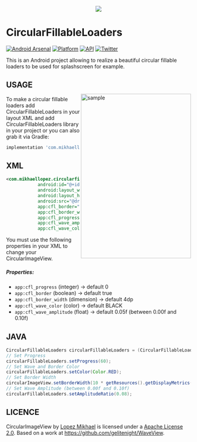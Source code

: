 <p align="center"><img src="http://i66.tinypic.com/5zgqwn.png"></p>

CircularFillableLoaders
=================

[![Android Arsenal](https://img.shields.io/badge/Android%20Arsenal-CircularFillableLoaders-lightgrey.svg?style=flat)](https://android-arsenal.com/details/1/2897)
[![Platform](https://img.shields.io/badge/platform-android-green.svg)](http://developer.android.com/index.html)
[![API](https://img.shields.io/badge/API-14%2B-brightgreen.svg?style=flat)](https://android-arsenal.com/api?level=14)
[![Twitter](https://img.shields.io/badge/Twitter-@LopezMikhael-blue.svg?style=flat)](http://twitter.com/lopezmikhael)

This is an Android project allowing to realize a beautiful circular fillable loaders to be used for splashscreen for example.

<img src="/preview/preview.gif" alt="sample" title="sample" width="300" height="447" align="right" vspace="52" />

USAGE
-----

To make a circular fillable loaders add CircularFillableLoaders in your layout XML and add CircularFillableLoaders library in your project or you can also grab it via Gradle:

```groovy
implementation 'com.mikhaellopez:circularfillableloaders:1.3.2'
```

XML
-----

```xml
<com.mikhaellopez.circularfillableloaders.CircularFillableLoaders
            android:id="@+id/circularFillableLoaders"
            android:layout_width="wrap_content"
            android:layout_height="wrap_content"
            android:src="@drawable/your_logo"
            app:cfl_border="true"
            app:cfl_border_width="12dp"
            app:cfl_progress="80"
            app:cfl_wave_amplitude="0.06"
            app:cfl_wave_color="#3f51b5" />
```

You must use the following properties in your XML to change your CircularImageView.


##### Properties:

* `app:cfl_progress`        (integer)   -> default 0
* `app:cfl_border`          (boolean)   -> default true
* `app:cfl_border_width`    (dimension) -> default 4dp
* `app:cfl_wave_color`      (color)     -> default BLACK
* `app:cfl_wave_amplitude`  (float)     -> default 0.05f (between 0.00f and 0.10f)

JAVA
-----

```java
CircularFillableLoaders circularFillableLoaders = (CircularFillableLoaders)findViewById(R.id.yourCircularFillableLoaders);
// Set Progress
circularFillableLoaders.setProgress(60);
// Set Wave and Border Color
circularFillableLoaders.setColor(Color.RED);
// Set Border Width
circularImageView.setBorderWidth(10 * getResources().getDisplayMetrics().density);
// Set Wave Amplitude (between 0.00f and 0.10f)
circularFillableLoaders.setAmplitudeRatio(0.08);
```


LICENCE
-----

CircularImageView by [Lopez Mikhael](http://mikhaellopez.com/) is licensed under a [Apache License 2.0](http://www.apache.org/licenses/LICENSE-2.0).
Based on a work at https://github.com/gelitenight/WaveView.
